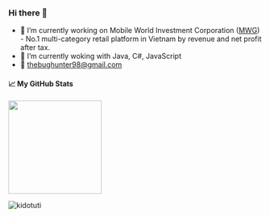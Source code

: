 ### Hi there 👋

<!--
**kidotuti/kidotuti** is a ✨ _special_ ✨ repository because its `README.md` (this file) appears on your GitHub profile.

Here are some ideas to get you started:-->

- 🔭 I’m currently working on Mobile World Investment Corporation ([MWG](https://mwg.vn/)) - No.1 multi-category retail platform in Vietnam by revenue and net profit after tax. 
- 🌱 I’m currently woking with Java, C#, JavaScript
- 💬 thebughunter98@gmail.com


#### &#x1f4c8; My GitHub Stats

<img align="center" src="https://github-readme-stats-one-bice.vercel.app/api?username=kidotuti&count_private=true&theme=dracula&show_icons=true&include_all_commits=true&role=OWNER,ORGANIZATION_MEMBER,COLLABORATOR" height="185px" />

<p align="left"> <img src="https://komarev.com/ghpvc/?username=kidotuti&label=Profile%20views&color=blueviolet&style=for-the-badge" alt="kidotuti" /> </p>
